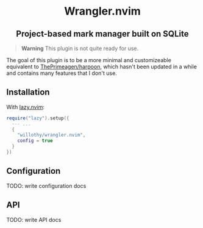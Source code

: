 <!-- panvimdoc-ignore-start -->

<div align="center">
  <h1>Wrangler.nvim</h1>
</div>

<!-- panvimdoc-ignore-end -->

<!-- panvimdoc-include-comment <br/> -->
<div align="center">
  <h2>Project-based mark manager built on SQLite</h1>
</div>
<!-- panvimdoc-include-comment <br/> -->

<!-- panvimdoc-ignore-start -->

> **Warning**
> This plugin is not quite ready for use.

<!-- panvimdoc-ignore-end -->

The goal of this plugin is to be a more minimal and customizeable equivalent to [ThePrimeagen/harpoon](https://github.com/ThePrimeagen/harpoon), which hasn't been updated in a while and contains many features that I don't use.

## Installation

With [lazy.nvim](https://github.com/folke/lazy.nvim):

```lua
require("lazy").setup({
  --- ...
  {
    "willothy/wrangler.nvim",
    config = true
  }
})
```

## Configuration

TODO: write configuration docs

## API

TODO: write API docs
